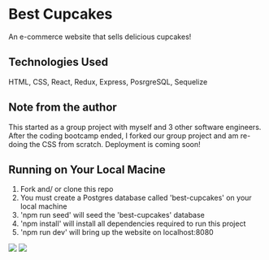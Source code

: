 

# Best Cupcakes
An e-commerce website that sells delicious cupcakes!

## Technologies Used
HTML, CSS, React, Redux, Express, PosrgreSQL, Sequelize

## Note from the author

This started as a group project with myself and 3 other software engineers. After the coding bootcamp ended, I forked our group project and am re-doing the CSS from scratch. Deployment is coming soon!

## Running on Your Local Macine
1. Fork and/ or clone this repo
2. You must create a Postgres database called 'best-cupcakes' on your local machine
3. 'npm run seed' will seed the 'best-cupcakes' database
4. 'npm install' will install all dependencies required to run this project
5. 'npm run dev' will bring up the website on localhost:8080

<img src ='https://i.ibb.co/R3ZN3BG/Screen-Shot-2020-04-03-at-4-23-31-PM.png' />
<img src ='https://i.ibb.co/99ByBRh/Screen-Shot-2020-05-19-at-11-05-56-PM.png' />
